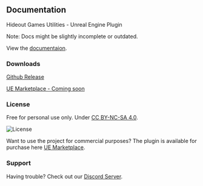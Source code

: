 ## Documentation

Hideout Games Utilities - Unreal Engine Plugin

Note: Docs might be slightly incomplete or outdated.

View the [documentaion](https://prestigebr.github.io/HGUtilities/).

### Downloads

[Github Release](https://github.com/PrestigeBR/HGUtilities/releases)

[UE Marketplace - Coming soon](https://github.com/PrestigeBR/HGUtilities/releases)

### License

Free for personal use only. Under [CC BY-NC-SA 4.0](https://github.com/PrestigeBR/HGUtilities/edit/gh-pages/LICENSE.md).

<img src="https://licensebuttons.net/l/by-nc-sa/4.0/88x31.png" alt="License"/>

Want to use the project for commercial purposes? The plugin is available for purchase here [UE Marketplace](https://github.com/PrestigeBR/HGUtilities/edit/gh-pages/LICENSE.md).

### Support

Having trouble? Check out our [Discord Server](http://hideout.no).
